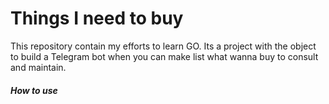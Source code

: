 # Things I need to buy

This repository contain my efforts to learn GO. Its a project with the object to build a Telegram bot when you can make list what wanna buy to consult and maintain.

##### How to use
